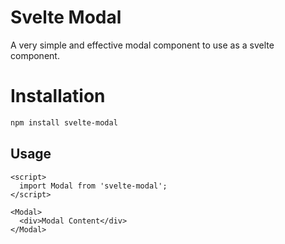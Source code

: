 # Svelte Modal 

A very simple and effective modal component to use as a svelte component. 

# Installation
```bash
npm install svelte-modal
```

## Usage
```
<script>
  import Modal from 'svelte-modal';
</script>

<Modal>
  <div>Modal Content</div>
</Modal>

```
